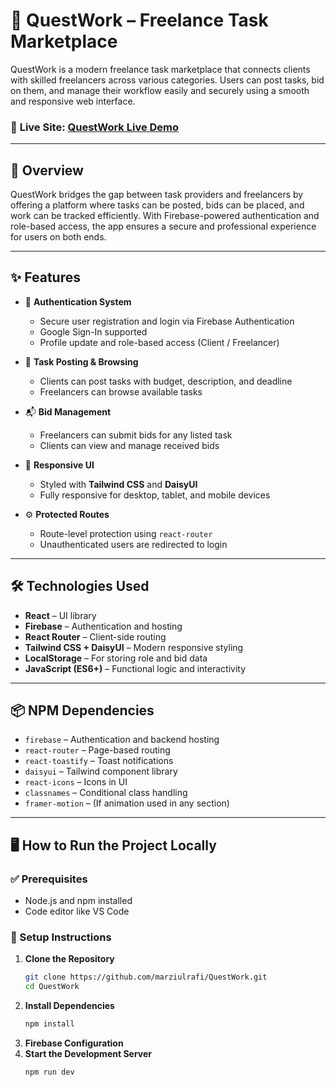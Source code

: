 # 💼 QuestWork – Freelance Task Marketplace

QuestWork is a modern freelance task marketplace that connects clients with skilled freelancers across various categories. Users can post tasks, bid on them, and manage their workflow easily and securely using a smooth and responsive web interface.

### 🔗 **Live Site:** [QuestWork Live Demo](https://marziul-questwork.web.app/)

---

## 🧩 Overview

QuestWork bridges the gap between task providers and freelancers by offering a platform where tasks can be posted, bids can be placed, and work can be tracked efficiently. With Firebase-powered authentication and role-based access, the app ensures a secure and professional experience for users on both ends.

---

## ✨ Features

- 🔐 **Authentication System**  
  - Secure user registration and login via Firebase Authentication  
  - Google Sign-In supported  
  - Profile update and role-based access (Client / Freelancer)

- 📝 **Task Posting & Browsing**  
  - Clients can post tasks with budget, description, and deadline  
  - Freelancers can browse available tasks

- 📬 **Bid Management**  
  - Freelancers can submit bids for any listed task  
  - Clients can view and manage received bids

- 🎨 **Responsive UI**  
  - Styled with **Tailwind CSS** and **DaisyUI**  
  - Fully responsive for desktop, tablet, and mobile devices

- ⚙️ **Protected Routes**  
  - Route-level protection using `react-router`  
  - Unauthenticated users are redirected to login

---

## 🛠️ Technologies Used

- **React** – UI library  
- **Firebase** – Authentication and hosting  
- **React Router** – Client-side routing  
- **Tailwind CSS + DaisyUI** – Modern responsive styling  
- **LocalStorage** – For storing role and bid data  
- **JavaScript (ES6+)** – Functional logic and interactivity  

---

## 📦 NPM Dependencies

- `firebase` – Authentication and backend hosting  
- `react-router` – Page-based routing  
- `react-toastify` – Toast notifications  
- `daisyui` – Tailwind component library  
- `react-icons` – Icons in UI  
- `classnames` – Conditional class handling  
- `framer-motion` – (If animation used in any section)

---

## 🖥️ How to Run the Project Locally

### ✅ Prerequisites
- Node.js and npm installed
- Code editor like VS Code

### 📁 Setup Instructions

1. **Clone the Repository**
   ```bash
   git clone https://github.com/marziulrafi/QuestWork.git
   cd QuestWork
2. **Install Dependencies**
   ```bash
   npm install
3. **Firebase Configuration**
4. **Start the Development Server**
   ```bash
   npm run dev
